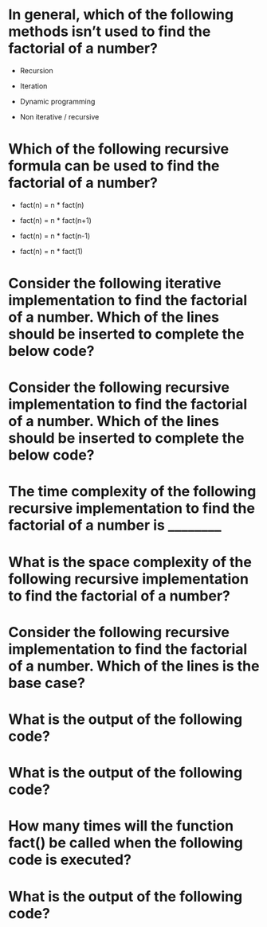 # In general, which of the following methods isn’t used to find the factorial of a number?

- Recursion

- Iteration

- Dynamic programming

* Non iterative / recursive

# Which of the following recursive formula can be used to find the factorial of a number?

- fact(n) = n * fact(n)

- fact(n) = n * fact(n+1)

* fact(n) = n * fact(n-1)

- fact(n) = n * fact(1)

# Consider the following iterative implementation to find the factorial of a number. Which of the lines should be inserted to complete the below code?

# Consider the following recursive implementation to find the factorial of a number. Which of the lines should be inserted to complete the below code?

# The time complexity of the following recursive implementation to find the factorial of a number is ________

# What is the space complexity of the following recursive implementation to find the factorial of a number?

# Consider the following recursive implementation to find the factorial of a number. Which of the lines is the base case?

# What is the output of the following code?

# What is the output of the following code?

# How many times will the function fact() be called when the following code is executed?

# What is the output of the following code?

